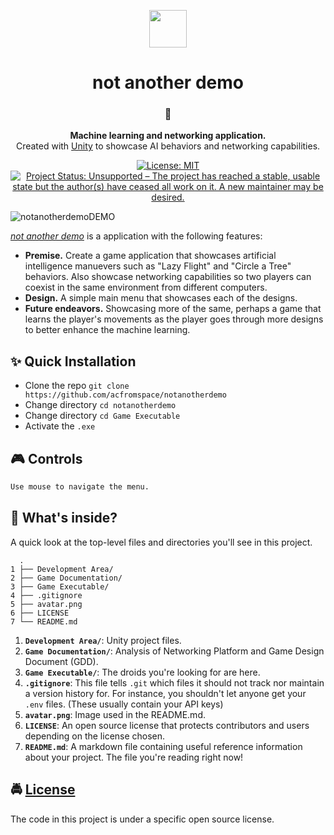 <!-- HEADING -->

<p align="center">
  <img src="https://user-images.githubusercontent.com/10361542/71635438-7e97da00-2bd9-11ea-9940-8a42bd798a00.png" width="60">
</p>
<h1 align="center">️not another demo</h1>

<!-- DESCRIPTION -->

<h3 align="center">
  <span role="img" aria-label="Flower Playing Cards">🎴</span>
</h3>
<p align="center">
  <strong>Machine learning and networking application.</strong><br>
  Created with <a href="https://unity3d.com/" target="_blank">Unity</a> to showcase AI behaviors and networking capabilities.
</p>

<!-- BADGES -->

<p align="center">
    <a href="https://github.com/acfromspace/notanotherdemo/blob/master/LICENSE">
        <img src="https://img.shields.io/github/license/mashape/apistatus.svg"
            alt="License: MIT"></a>
    <a href="https://www.repostatus.org/#unsupported">
        <img src="https://www.repostatus.org/badges/latest/unsupported.svg" alt="Project Status: Unsupported – The project has reached a stable, usable state but the author(s) have ceased all work on it. A new maintainer may be desired." /></a>
</p>

<!-- FEATURES -->

![notanotherdemoDEMO](https://user-images.githubusercontent.com/10361542/45655489-6c059a00-ba95-11e8-881b-e58cb6deaf86.gif)

[*not another demo*](https://github.com/acfromspace/notanotherdemo) is a application with the following features:

- **Premise.** Create a game application that showcases artificial intelligence manuevers such as "Lazy Flight" and "Circle a Tree" behaviors. Also showcase networking capabilities so two players can coexist in the same environment from different computers.
- **Design.** A simple main menu that showcases each of the designs.
- **Future endeavors.** Showcasing more of the same, perhaps a game that learns the player's movements as the player goes through more designs to better enhance the machine learning.

<!-- QUICK INSTALLATION -->

## <span role="img" aria-label="Sparkles">✨</span> Quick Installation

- Clone the repo `git clone https://github.com/acfromspace/notanotherdemo`
- Change directory `cd notanotherdemo`
- Change directory `cd Game Executable`
- Activate the `.exe`

<!-- IN-DEPTH GUIDE -->

## <span role="img" aria-label="Video Game">🎮</span> Controls

```txt
Use mouse to navigate the menu.
```

<!-- WHAT'S INSIDE? -->

## <span role="img" aria-label="Thinking Face">🤔</span> What's inside?

A quick look at the top-level files and directories you'll see in this project.

```
  .
1 ├── Development Area/
2 ├── Game Documentation/
3 ├── Game Executable/
4 ├── .gitignore
5 ├── avatar.png
6 ├── LICENSE   
7 └── README.md
```

1.  **`Development Area/`**: Unity project files.
2.  **`Game Documentation/`**: Analysis of Networking Platform and Game Design Document (GDD).
3.  **`Game Executable/`**: The droids you're looking for are here.
4.  **`.gitignore`**: This file tells `.git` which files it should not track nor maintain a version history for. For instance, you shouldn't let anyone get your `.env` files. (These usually contain your API keys)
5.  **`avatar.png`**: Image used in the README.md.
6.  **`LICENSE`**: An open source license that protects contributors and users depending on the license chosen.
7.  **`README.md`**: A markdown file containing useful reference information about your project. The file you're reading right now!

<!-- LICENSE -->

## <span role="img" aria-label="Oncoming Police Car">🚔</span> [License](LICENSE)

The code in this project is under a specific open source license.
